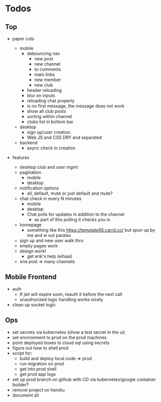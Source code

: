 # Todos

## Top
- paper cuts
  - mobile
    - debouncing nav
      - new post
      - new channel
      - to comments
      - main links
      - new member
      - new club
    - header reloading
    - blur on inputs
    - reloading chat properly
    - is no first message, the message
      does not work
    - show all club posts
    - sorting within channel
    - clubs list in bottom bar
  - desktop
    - sign up/user creation
    - Web JS and CSS DRY and separated
  - backend
    - async check in creation

- features
  - desktop club and user mgmt
  - pagination
    - mobile
    - desktop
  - notification options
    - all, default, mute
      or just default and mute?
  - chat check in every N minutes
    - mobile
    - desktop
    - Chat polls for updates in addition to
      the channel
      - as part of this polling it checks you in
  - homepage
    - something like this https://template56.carrd.co/
      but spun up by me and w out paralax
  - sign up and new user walk thru
  - empty pages work
  - design work!
    - get erik's help (eihaai)
  - one post => many channels

## Mobile Frontend
  - auth
    - If jwt will expire soon, reauth it before the next call
    - unauthorized logic handling works nicely
  - clean up socket logic

## Ops
- set secrets via kubernetes (show a test secret in the ui)
- set environment to prod on the prod machines
- point deployed boxes to cloud sql using secrets
- figure out how to shell prod
- script for:
  - build and deploy local code => prod
  - run migration on prod
  - get into prod shell
  - get prod app logs
- set up prod branch on github with CD via
  kubernetes/google container builder?
- remove project on heroku
- document all

